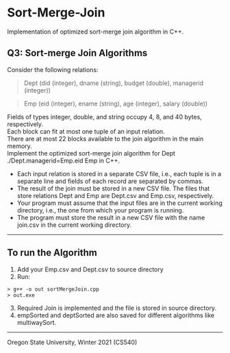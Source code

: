 # Sort-Merge-Join
Implementation of optimized sort-merge join algorithm in C++.

## Q3: Sort-merge Join Algorithms
Consider the following relations:
> Dept (did (integer), dname (string), budget (double), managerid (integer))

> Emp (eid (integer), ename (string), age (integer), salary (double))

Fields of types integer, double, and string occupy 4, 8, and 40 bytes, respectively. <br>
Each block can fit at most one tuple of an input relation. <br>
There are at most 22 blocks available to the join algorithm in the main memory. <br>
Implement the optimized sort-merge join algorithm for Dept ./Dept.managerid=Emp.eid Emp in C++.
+ Each input relation is stored in a separate CSV file, i.e., each tuple is in a separate line and fields of each record are separated by commas.
+ The result of the join must be stored in a new CSV file. The files that store relations Dept and Emp are Dept.csv and Emp.csv, respectively.
+ Your program must assume that the input files are in the current working directory, i.e., the one from which your program is running.
+ The program must store the result in a new CSV file with the name join.csv in the current
working directory.
__________________________________________________________________________________________________________________________________________________

## To run the Algorithm
1. Add your Emp.csv and Dept.csv to source directory
2. Run:
```
> g++ -o out sortMergeJoin.cpp
> out.exe
```
3. Required Join is implemented and the file is stored in source directory.
4. empSorted and deptSorted are also saved for different algorithms like multiwaySort.
__________________________________________________________________________________________________________________________________________________
Oregon State University, Winter 2021 (CS540)

